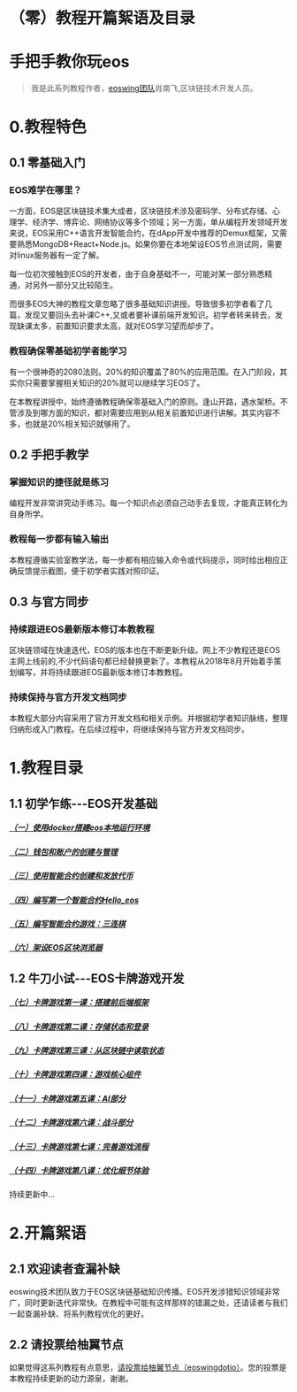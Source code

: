 
（零）教程开篇絮语及目录
===================================

# 手把手教你玩eos
> 我是此系列教程作者，<a href="https://www.eoswing.io" >eoswing团队</a>肖南飞,区块链技术开发人员。

# 0.教程特色
## 0.1 零基础入门
### EOS难学在哪里？

一方面，EOS是区块链技术集大成者，区块链技术涉及密码学、分布式存储、心理学、经济学、博弈论、网络协议等多个领域；另一方面，单从编程开发领域开发来说，EOS采用C++语言开发智能合约，在dApp开发中推荐的Demux框架，又需要熟悉MongoDB+React+Node.js。如果你要在本地架设EOS节点测试网，需要对linux服务器有一定了解。

每一位初次接触到EOS的开发者，由于自身基础不一，可能对某一部分熟悉精通，对另外一部分又比较陌生。

而很多EOS大神的教程文章忽略了很多基础知识讲授。导致很多初学者看了几篇，发现又要回头去补课C++,又或者要补课前端开发知识。初学者转来转去，发现缺课太多，前置知识要求太高，就对EOS学习望而却步了。

### 教程确保零基础初学者能学习

有一个很神奇的2080法则。20%的知识覆盖了80%的应用范围。在入门阶段，其实你只需要掌握相关知识的20%就可以继续学习EOS了。

在本教程讲授中，始终遵循教程确保零基础入门的原则。逢山开路，遇水架桥。不管涉及到哪方面的知识，都对需要应用到从相关前置知识进行讲解。其实内容不多，也就是20%相关知识就够用了。

## 0.2 手把手教学
### 掌握知识的捷径就是练习
编程开发非常讲究动手练习。每一个知识点必须自己动手去复现，才能真正转化为自身所学。

### 教程每一步都有输入输出
本教程遵循实验室教学法，每一步都有相应输入命令或代码提示，同时给出相应正确反馈提示截图，便于初学者实践对照印证。


## 0.3 与官方同步
### 持续跟进EOS最新版本修订本教教程
区块链领域在快速迭代，EOS的版本也在不断更新升级。网上不少教程还是EOS主网上线前的,不少代码语句都已经替换更新了。本教程从2018年8月开始着手策划编写，并将持续跟进EOS最新版本修订本教教程。

### 持续保持与官方开发文档同步
本教程大部分内容采用了官方开发文档和相关示例。并根据初学者知识脉络，整理归纳形成入门教程。在后续过程中，将继续保持与官方开发文档同步。

# 1.教程目录
## 1.1 初学乍练---EOS开发基础

##### <a href="https://github.com/eoswing/eos-tutorial/blob/master/eos-tutorial-01.md" target="_blank">（一）使用docker搭建eos本地运行环境</a>
##### <a href="https://github.com/eoswing/eos-tutorial/blob/master/eos-tutorial-02.md" target="_blank">（二）钱包和账户的创建与管理</a>
##### <a href="https://github.com/eoswing/eos-tutorial/blob/master/eos-tutorial-03.md" target="_blank">（三）使用智能合约创建和发放代币</a>
##### <a href="https://github.com/eoswing/eos-tutorial/blob/master/eos-tutorial-04.md" target="_blank">（四）编写第一个智能合约Hello_eos</a>
##### <a href="https://github.com/eoswing/eos-tutorial/blob/master/eos-tutorial-05.md" target="_blank">（五）编写智能合约游戏：三连棋</a>
##### <a href="https://github.com/eoswing/eos-tutorial/blob/master/eos-tutorial-06.md" target="_blank">（六）架设EOS区块浏览器</a>

## 1.2 牛刀小试---EOS卡牌游戏开发

##### <a href="https://github.com/eoswing/eos-tutorial/blob/master/eos-tutorial-07.md" target="_blank">（七）卡牌游戏第一课：搭建前后端框架</a>

##### <a href="https://github.com/eoswing/eos-tutorial/blob/master/eos-tutorial-08.md" target="_blank">（八）卡牌游戏第二课：存储状态和登录</a>

##### <a href="https://github.com/eoswing/eos-tutorial/blob/master/eos-tutorial-09.md" target="_blank">（九）卡牌游戏第三课：从区块链中读取状态</a>

##### <a href="https://github.com/eoswing/eos-tutorial/blob/master/eos-tutorial-10.md" target="_blank">（十）卡牌游戏第四课：游戏核心组件</a>

##### <a href="https://github.com/eoswing/eos-tutorial/blob/master/eos-tutorial-11.md" target="_blank">（十一）卡牌游戏第五课：AI部分</a>

##### <a href="https://github.com/eoswing/eos-tutorial/blob/master/eos-tutorial-12.md" target="_blank">（十二）卡牌游戏第六课：战斗部分</a>

##### <a href="https://github.com/eoswing/eos-tutorial/blob/master/eos-tutorial-13.md" target="_blank">（十三）卡牌游戏第七课：完善游戏流程</a>

##### <a href="https://github.com/eoswing/eos-tutorial/blob/master/eos-tutorial-14.md" target="_blank">（十四）卡牌游戏第八课：优化细节体验</a>	

持续更新中...

# 2.开篇絮语
## 2.1 欢迎读者查漏补缺
eoswing技术团队致力于EOS区块链基础知识传播。EOS开发涉猎知识领域非常广，同时更新迭代非常快。在教程中可能有这样那样的错漏之处，还请读者与我们一起查漏补缺、将系列教程优化的更好。

## 2.2 请投票给柚翼节点
如果觉得这系列教程有点意思，<a href="https://www.myeoskit.com/tools/vote/?voteTo=eoswingdotio" >请投票给柚翼节点（eoswingdotio）</a>。您的投票是本教程持续更新的动力源泉，谢谢。
